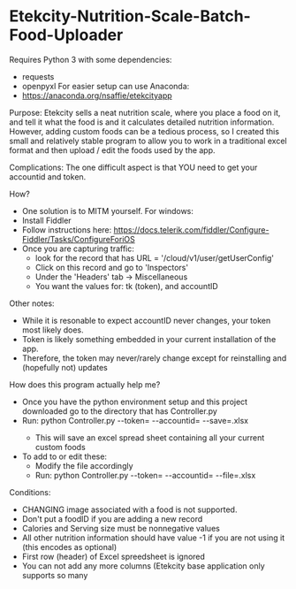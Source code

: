 # Etekcity-Nutrition-Scale-Batch-Food-Uploader

Requires Python 3 with some dependencies:
  - requests
  - openpyxl
For easier setup can use Anaconda:
  - https://anaconda.org/nsaffie/etekcityapp

Purpose: Etekcity sells a neat nutrition scale, where you place a food on it, and tell it what the food is and it calculates detailed nutrition information. However, adding custom foods can be a tedious process, so I created this small and relatively stable program to allow you to work in a traditional excel format and then upload / edit the foods used by the app.

Complications: The one difficult aspect is that YOU need to get your accountid and token.

How?
- One solution is to MITM yourself.
For windows:
- Install Fiddler
- Follow instructions here: https://docs.telerik.com/fiddler/Configure-Fiddler/Tasks/ConfigureForiOS
- Once you are capturing traffic:
  - look for the record that has URL = '/cloud/v1/user/getUserConfig'
  - Click on this record and go to 'Inspectors'
  - Under the 'Headers' tab -> Miscellaneous
  - You want the values for: tk (token), and accountID
  
Other notes:
  - While it is resonable to expect accountID never changes, your token most likely does.
  - Token is likely something embedded in your current installation of the app. 
  - Therefore, the token may never/rarely change except for reinstalling and (hopefully not) updates
  
  How does this program actually help me?
  - Once you have the python environment setup and this project downloaded go to the directory that has Controller.py
  - Run: python Controller.py --token=<your token> --accountid=<your accountid> --save=<file path>.xlsx
    - This will save an excel spread sheet containing all your current custom foods
  - To add to or edit these: 
    - Modify the file accordingly
    - Run: python Controller.py --token=<your token> --accountid=<your accountid> --file=<file path with changes>.xlsx

Conditions:
  - CHANGING image associated with a food is not supported.
  - Don't put a foodID if you are adding a new record
  - Calories and Serving size must be nonnegative values
  - All other nutrition information should have value -1 if you are not using it (this encodes as optional)
  - First row (header) of Excel spreedsheet is ignored
  - You can not add any more columns (Etekcity base application only supports so many
